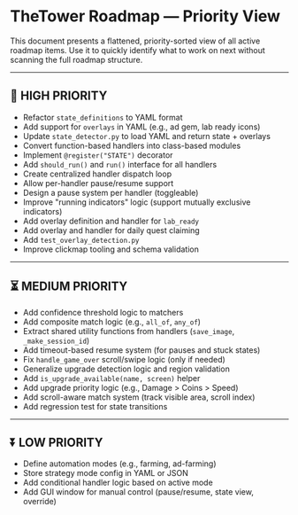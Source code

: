 # TheTower Roadmap — Priority View

This document presents a flattened, priority-sorted view of all active roadmap items. Use it to quickly identify what to work on next without scanning the full roadmap structure.

---

## 🔼 HIGH PRIORITY

- Refactor `state_definitions` to YAML format
- Add support for `overlays` in YAML (e.g., ad gem, lab ready icons)
- Update `state_detector.py` to load YAML and return state + overlays
- Convert function-based handlers into class-based modules
- Implement `@register("STATE")` decorator
- Add `should_run()` and `run()` interface for all handlers
- Create centralized handler dispatch loop
- Allow per-handler pause/resume support
- Design a pause system per handler (toggleable)
- Improve "running indicators" logic (support mutually exclusive indicators)
- Add overlay definition and handler for `lab_ready`
- Add overlay and handler for daily quest claiming
- Add `test_overlay_detection.py`
- Improve clickmap tooling and schema validation

---

## ⏳ MEDIUM PRIORITY

- Add confidence threshold logic to matchers
- Add composite match logic (e.g., `all_of`, `any_of`)
- Extract shared utility functions from handlers (`save_image`, `_make_session_id`)
- Add timeout-based resume system (for pauses and stuck states)
- Fix `handle_game_over` scroll/swipe logic (only if needed)
- Generalize upgrade detection logic and region validation
- Add `is_upgrade_available(name, screen)` helper
- Add upgrade priority logic (e.g., Damage > Coins > Speed)
- Add scroll-aware match system (track visible area, scroll index)
- Add regression test for state transitions

---

## ⏬ LOW PRIORITY

- Define automation modes (e.g., farming, ad-farming)
- Store strategy mode config in YAML or JSON
- Add conditional handler logic based on active mode
- Add GUI window for manual control (pause/resume, state view, override)

